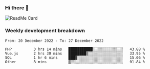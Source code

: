 ### Hi there 👋

<!--
**itzcy/itzcy** is a ✨ _special_ ✨ repository because its `README.md` (this file) appears on your GitHub profile.

Here are some ideas to get you started:

- 🔭 I’m currently working on ...
- 🌱 I’m currently learning ...
- 👯 I’m looking to collaborate on ...
- 🤔 I’m looking for help with ...
- 💬 Ask me about ...
- 📫 How to reach me: ...
- 😄 Pronouns: ...
- ⚡ Fun fact: ...
-->
![ReadMe Card](https://github-readme-stats.vercel.app/api?username=itzcy&show_icons=true&title_color=2d3198&icon_color=797cb8&text_color=24292e&bg_color=f6f8fa)

### Weekly development breakdown
<!--START_SECTION:waka-->

```text
From: 20 December 2022 - To: 27 December 2022

PHP          3 hrs 14 mins   ███████████░░░░░░░░░░░░░░   43.88 %
Vue.js       2 hrs 30 mins   ████████▒░░░░░░░░░░░░░░░░   33.95 %
SQL          1 hr 6 mins     ███▓░░░░░░░░░░░░░░░░░░░░░   15.06 %
Other        8 mins          ▒░░░░░░░░░░░░░░░░░░░░░░░░   01.84 %
```

<!--END_SECTION:waka-->
